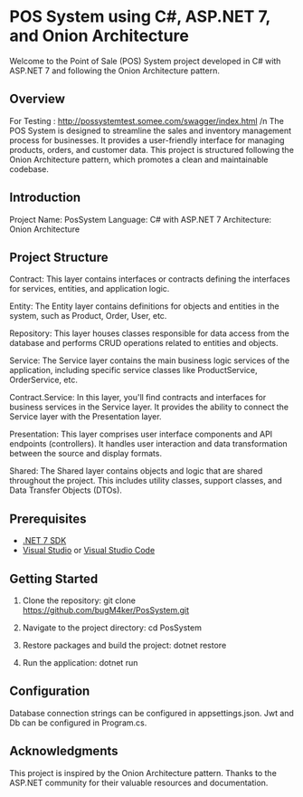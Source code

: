 
# POS System using C#, ASP.NET 7, and Onion Architecture

Welcome to the Point of Sale (POS) System project developed in C# with ASP.NET 7 and following the Onion Architecture pattern.

## Overview
For Testing : http://possystemtest.somee.com/swagger/index.html /n
The POS System is designed to streamline the sales and inventory management process for businesses. It provides a user-friendly interface for managing products, orders, and customer data. This project is structured following the Onion Architecture pattern, which promotes a clean and maintainable codebase.

## Introduction
Project Name: PosSystem
Language: C# with ASP.NET 7
Architecture: Onion Architecture

## Project Structure

Contract: This layer contains interfaces or contracts defining the interfaces for services, entities, and application logic.

Entity: The Entity layer contains definitions for objects and entities in the system, such as Product, Order, User, etc.

Repository: This layer houses classes responsible for data access from the database and performs CRUD operations related to entities and objects.

Service: The Service layer contains the main business logic services of the application, including specific service classes like ProductService, OrderService, etc.

Contract.Service: In this layer, you'll find contracts and interfaces for business services in the Service layer. It provides the ability to connect the Service layer with the Presentation layer.

Presentation: This layer comprises user interface components and API endpoints (controllers). It handles user interaction and data transformation between the source and display formats.

Shared: The Shared layer contains objects and logic that are shared throughout the project. This includes utility classes, support classes, and Data Transfer Objects (DTOs).

## Prerequisites

- [.NET 7 SDK](https://dotnet.microsoft.com/download/dotnet/7.0)
- [Visual Studio](https://visualstudio.microsoft.com/) or [Visual Studio Code](https://code.visualstudio.com/)

## Getting Started

1. Clone the repository:
  git clone https://github.com/bugM4ker/PosSystem.git

2. Navigate to the project directory:
  cd PosSystem

3. Restore packages and build the project:
  dotnet restore

4. Run the application:
  dotnet run

## Configuration
Database connection strings can be configured in appsettings.json.
Jwt and Db can be configured in Program.cs.

## Acknowledgments
This project is inspired by the Onion Architecture pattern.
Thanks to the ASP.NET community for their valuable resources and documentation.
